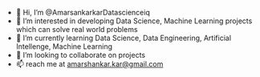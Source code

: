 - 👋 Hi, I’m @AmarsankarkarDatascienceiq
- 👀 I’m interested in developing Data Science, Machine Learning projects which can solve real world problems
- 🌱 I’m currently learning Data Science, Data Engineering, Artificial Intellenge, Machine Learning
- 💞️ I’m looking to collaborate on projects
- 📫 reach me at amarshankar.kar@gmail.com

<!---
AmarsankarkarDatascienceiq/AmarsankarkarDatascienceiq is a ✨ special ✨ repository because its `README.md` (this file) appears on your GitHub profile.
You can click the Preview link to take a look at your changes.
--->

